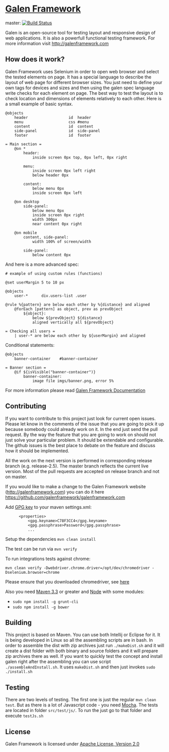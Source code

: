 [Galen Framework](http://galenframework.com)
==============
master: [![Build Status](https://travis-ci.org/galenframework/galen.svg?branch=master)](https://travis-ci.org/galenframework/galen)


Galen is an open-source tool for testing layout and responsive design of web applications. It is also a powerfull functional testing framework.
For more information visit http://galenframework.com



How does it work?
------------

Galen Framework uses Selenium in order to open web browser and select the tested elements on page.
It has a special language to describe the layout of web page for different browser sizes. You just need to define your own tags for devices and sizes and then using the galen spec language write checks for each element on page. The best way to test the layout is to check location and dimensions of elements relatively to each other.
Here is a small example of basic syntax.

```
@objects
    header                  id  header
    menu                    css #menu
    content                 id  content
    side-panel              id  side-panel
    footer                  id  footer

= Main section =
    @on *
        header:
            inside screen 0px top, 0px left, 0px right

        menu:
            inside screen 0px left right
            below header 0px

        content:
            below menu 0px
            inside screen 0px left

    @on desktop
        side-panel:
            below menu 0px
            inside screen 0px right
            width 300px
            near content 0px right

    @on mobile
        content, side-panel:
            width 100% of screen/width

        side-panel:
            below content 0px
```


And here is a more advanced spec:
```
# example of using custom rules (functions)

@set userMargin 5 to 10 px

@objects
    user-*      div.users-list .user

@rule %{pattern} are below each other by %{distance} and aligned
    @forEach [pattern] as object, prev as prevObject
        ${object}:
            below ${prevObject} ${distance}
            aligned vertically all ${prevObject}

= Checking all users =
    | user-* are below each other by ${userMargin} and aligned
```


Conditional statements:
```
@objects
    banner-container    #banner-container

= Banner section =
    @if ${isVisible("banner-container")}
        banner-container:
            image file imgs/banner.png, error 5%
```


For more information please read [Galen Framework Documentation](http://galenframework.com/docs/all/)

Contributing
------------
If you want to contribute to this project just look for current open issues. Please let know in the comments of the issue that you are going to pick it up because somebody could already work on it. In the end just send the pull request. By the way the feature that you are going to work on should not just solve your particular problem. It should be extendable and configurable. The github issues is the best place to debate on the feature and discuss how it should be implemented.

All the work on the next version is performed in corresponding release branch (e.g. release-2.5). The master branch reflects the current live version. Most of the pull requests are accepted on release branch and not on master.

If you would like to make a change to the Galen Framework website (http://galenframework.com) you can do it here https://github.com/galenframework/galenframework.com


Add [GPG key](https://www.gnupg.org/gph/en/manual.html#AEN26) to your maven settings.xml:

```
      <properties>
          <gpg.keyname>C78F3CC4</gpg.keyname>
          <gpg.passphrase>Password</gpg.passphrase>
          ...
```

Setup the dependencies
```mvn clean install```

The test can be run via
```mvn verify```

To run integrations tests against chrome:

```mvn clean verify -Dwebdriver.chrome.driver=/opt/dev/chromedriver -Dselenium.browser=chrome```

Please ensure that you downloaded chromedriver, see [here](https://sites.google.com/a/chromium.org/chromedriver/downloads)

Also you need [Maven 3.3](http://maven.apache.org/download.cgi) or greater and [Node](https://nodejs.org/download/) with some modules:
* ```sudo npm install -g grunt-cli```
* ```sudo npm install -g bower```


Building 
-----------
This project is based on Maven. You can use both Intellij or Eclipse for it. It is being developed in Linux so all the assembling scripts are in bash. In order to assemble the dist with zip archives just run ```./makeDist.sh``` and it will create a dist folder with both binary and source folders and it will prepare zip archives there as well. If you want to quickly test the concept and install galen right after the assembling you can use script ```./assembleAndInstall.sh```. It uses ```makeDist.sh``` and then just invokes ```sudo ./install.sh```


Testing
-----------
There are two levels of testing. The first one is just the regular ```mvn clean test```. But as there is a lot of Javascript code - you need [Mocha](http://mochajs.org). The tests are located in folder ```src/test/js/```. To run the just go to that folder and execute ```testJs.sh```


License
------------

Galen Framework is licensed under [Apache License, Version 2.0](http://www.apache.org/licenses/LICENSE-2.0)
